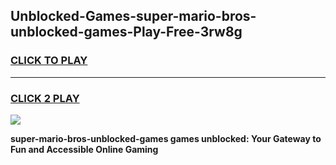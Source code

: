 
## Unblocked-Games-super-mario-bros-unblocked-games-Play-Free-3rw8g
<h3>
<a href="https://premium76.site?title=super-mario-bros-unblocked-games&ref=12A">CLICK TO PLAY</a></h3>
<hr>

<h3>
<a href="https://premium76.site?title=super-mario-bros-unblocked-games&ref=12A">CLICK 2 PLAY</a>
  
</h3>

<a href="https://premium76.site?title=super-mario-bros-unblocked-games&ref=12A"><img src="https://clearcache.store/games.png"></a>


**super-mario-bros-unblocked-games games unblocked: Your Gateway to Fun and Accessible Online Gaming**
